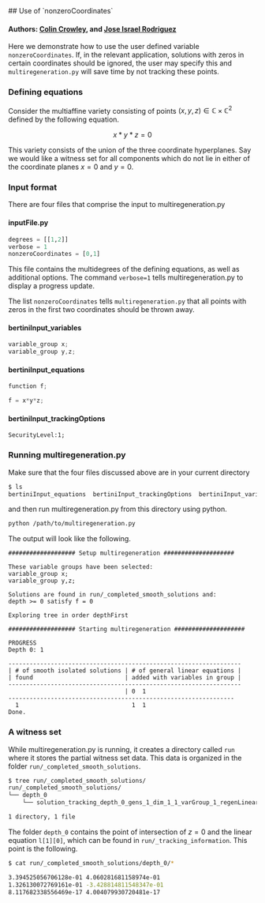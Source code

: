 <link rel="stylesheet" href="modest.css">
<style>
pre, code, pre code {
  max-height: 400px;
}
</style>
## Use of `nonzeroCoordinates`

#### Authors: [Colin Crowley](https://sites.google.com/view/colincrowley/home), and [Jose Israel Rodriguez](https://www.math.wisc.edu/~jose/)

Here we demonstrate how to use the user defined variable 
`nonzeroCoordinates`. If, in the relevant application, solutions with 
zeros in certain coordinates should be ignored, the user may specify 
this and `multiregeneration.py` will save time by not tracking these 
points.

### Defining equations

Consider the multiaffine variety consisting of points $(x,y,z) \in 
\mathbb{C} \times \mathbb{C}^2$ defined by the following equation.

$$
x*y*z = 0
$$

This variety consists of the union of the three coordinate hyperplanes. 
Say we would like a witness set for all components which do not lie in 
either of the coordinate planes $x = 0$ and $y = 0$.


### Input format

There are four files that comprise the input to multiregeneration.py

#### inputFile.py
```python
degrees = [[1,2]]
verbose = 1
nonzeroCoordinates = [0,1]
```
This file contains the multidegrees of the defining equations, as well 
as additional options. The command `verbose=1` tells 
multiregeneration.py to display a progress update.

The list `nonzeroCoordinates` tells `multiregeneration.py` that all 
points with zeros in the first two coordinates should be thrown away.

#### bertiniInput_variables
```c
variable_group x;
variable_group y,z;
```
#### bertiniInput_equations
```c
function f;

f = x*y*z;
```
#### bertiniInput_trackingOptions
```
SecurityLevel:1;
```

### Running multiregeneration.py

Make sure that the four files discussed above are in your current 
directory
```bash
$ ls
bertiniInput_equations  bertiniInput_trackingOptions  bertiniInput_variables  inputFile.py
```
and then run multiregeneration.py from this directory using python.
```bash
python /path/to/multiregeneration.py
```
The output will look like the following.
```
################### Setup multiregeneration ####################

These variable groups have been selected:
variable_group x;
variable_group y,z;

Solutions are found in run/_completed_smooth_solutions and:
depth >= 0 satisfy f = 0

Exploring tree in order depthFirst

################### Starting multiregeneration ####################

PROGRESS
Depth 0: 1

------------------------------------------------------------------
| # of smooth isolated solutions | # of general linear equations |
| found                          | added with variables in group |
------------------------------------------------------------------
                                 | 0  1
----------------------------------------------------------------
  1                                1  1  
Done.
```

### A witness set
While multiregeneration.py is running, it creates a directory called 
`run` where it stores the partial witness set data. This data is 
organized in the folder `run/_completed_smooth_solutions`.
```bash
$ tree run/_completed_smooth_solutions/
run/_completed_smooth_solutions/
└── depth_0
    └── solution_tracking_depth_0_gens_1_dim_1_1_varGroup_1_regenLinear_1_pointId_420399841269_434492049963

1 directory, 1 file
```

The folder `depth_0` contains the point of intersection of 
$z = 0$ and the 
linear equation `l[1][0]`, which can be found in 
`run/_tracking_information`. This point is the following.
```bash 
$ cat run/_completed_smooth_solutions/depth_0/*

3.394525056706128e-01 4.060281681158974e-01
1.326130072769161e-01 -3.428814811548347e-01
8.117682338556469e-17 4.004079930720481e-17
```
